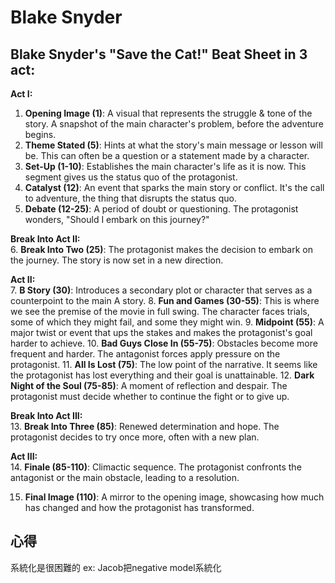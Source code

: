 # Blake Snyder

## Blake Snyder's "Save the Cat!" Beat Sheet in 3 act:


**Act I:**  
1.  **Opening Image (1)**: A visual that represents the struggle & tone of the story. A snapshot of the main character's problem, before the adventure begins.
2.  **Theme Stated (5)**: Hints at what the story's main message or lesson will be. This can often be a question or a statement made by a character.
3.  **Set-Up (1-10)**: Establishes the main character's life as it is now. This segment gives us the status quo of the protagonist.
4.  **Catalyst (12)**: An event that sparks the main story or conflict. It's the call to adventure, the thing that disrupts the status quo.
5.  **Debate (12-25)**: A period of doubt or questioning. The protagonist wonders, "Should I embark on this journey?"

**Break Into Act II:**  
6. **Break Into Two (25)**: The protagonist makes the decision to embark on the journey. The story is now set in a new direction.

**Act II:**  
7. **B Story (30)**: Introduces a secondary plot or character that serves as a counterpoint to the main A story.
8.  **Fun and Games (30-55)**: This is where we see the premise of the movie in full swing. The character faces trials, some of which they might fail, and some they might win.
9.  **Midpoint (55)**: A major twist or event that ups the stakes and makes the protagonist's goal harder to achieve.
10.  **Bad Guys Close In (55-75)**: Obstacles become more frequent and harder. The antagonist forces apply pressure on the protagonist.
11.  **All Is Lost (75)**: The low point of the narrative. It seems like the protagonist has lost everything and their goal is unattainable.
12.  **Dark Night of the Soul (75-85)**: A moment of reflection and despair. The protagonist must decide whether to continue the fight or to give up.

**Break Into Act III:**  
13. **Break Into Three (85)**: Renewed determination and hope. The protagonist decides to try once more, often with a new plan.

**Act III:**  
14. **Finale (85-110)**: Climactic sequence. The protagonist confronts the antagonist or the main obstacle, leading to a resolution.

15.  **Final Image (110)**: A mirror to the opening image, showcasing how much has changed and how the protagonist has transformed.


## 心得
系統化是很困難的 ex: Jacob把negative model系統化